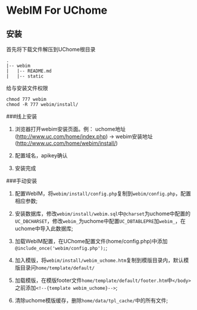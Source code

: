 WebIM For UChome
================================================================

安装
-----------------------------

首先将下载文件解压到UChome根目录

	.
	|-- webim
	|   |-- README.md
	|   |-- static

给与安装文件权限

	chmod 777 webim
	chmod -R 777 webim/install/

###线上安装

1.	浏览器打开webim安装页面。例： uchome地址(http://www.uc.com/home/index.php) -> webim安装地址(http://www.uc.com/home/webim/install/)

2.	配置域名，apikey确认

3.	安装完成


###手动安装

1.	配置WebIM，将`webim/install/config.php`复制到`webim/config.php`，配置相应参数;
2.	安装数据库，修改`webim/install/webim.sql`中`@charset`为uchome中配置的`UC_DBCHARSET`，修改`webim_`为uchome中配置`UC_DBTABLEPRE`加`webim_`，在uchome中导入此数据库;

3.	加载WebIM配置，在UChome配置文件(home/config.php)中添加`@include_once('webim/config.php');`;

4.	加入模版，将`webim/install/webim_uchome.htm`复制到模版目录内，默认模版目录问`home/template/default/`
5.	加载模版，在模版footer文件`home/template/default/footer.htm`中`</body>`之前添加`<!--{template webim_uchome}-->`;

6.	清除uchome模版缓存，删除`home/data/tpl_cache/`中的所有文件;
